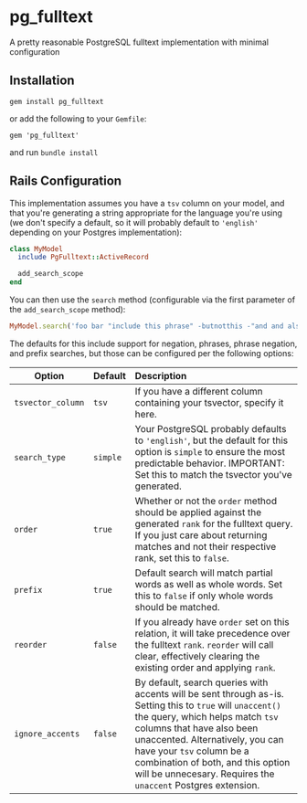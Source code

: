 # pg_fulltext

A pretty reasonable PostgreSQL fulltext implementation with minimal configuration

## Installation

```shell
gem install pg_fulltext
```

or add the following to your `Gemfile`:

```shell
gem 'pg_fulltext'
```

and run `bundle install`

## Rails Configuration

This implementation assumes you have a `tsv` column on your model, and that you're generating a string appropriate for 
the language you're using (we don't specify a default, so it will probably default to `'english'` depending on your 
Postgres implementation):

```ruby
class MyModel
  include PgFulltext::ActiveRecord

  add_search_scope
end
```

You can then use the `search` method (configurable via the first parameter of the `add_search_scope` method):

```ruby
MyModel.search('foo bar "include this phrase" -butnotthis -"and and also not this phrase"')
```

The defaults for this include support for negation, phrases, phrase negation, and prefix searches, but those can be 
configured per the following options:

| Option            | Default  | Description |
| ----------------  | :------- | :----------- |
| `tsvector_column` | `tsv`    | If you have a different column containing your tsvector, specify it here. |
| `search_type`     | `simple` | Your PostgreSQL probably defaults to `'english'`, but the default for this option is `simple` to ensure the most predictable behavior. IMPORTANT: Set this to match the tsvector you've generated. |
| `order`           | `true`   | Whether or not the `order` method should be applied against the generated `rank` for the fulltext query. If you just care about returning matches and not their respective rank, set this to `false`. |
| `prefix`          | `true`   | Default search will match partial words as well as whole words. Set this to `false` if only whole words should be matched. |
| `reorder`         | `false`  | If you already have `order` set on this relation, it will take precedence over the fulltext `rank`. `reorder` will call clear, effectively clearing the existing order and applying `rank`. |
| `ignore_accents`  | `false`  | By default, search queries with accents will be sent through as-is. Setting this to `true` will `unaccent()` the query, which helps match `tsv` columns that have also been unaccented.  Alternatively, you can have your `tsv` column be a combination of both, and this option will be unnecesary. Requires the `unaccent` Postgres extension. |
